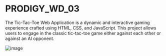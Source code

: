 # PRODIGY_WD_03

The Tic-Tac-Toe Web Application is a dynamic and interactive gaming experience crafted using HTML, CSS, and JavaScript. This project allows users to engage in the classic tic-tac-toe game either against each other or against an AI opponent.

![image](https://github.com/itzmesarvesh04/PRODIGY_WD_03/assets/134228231/1fd8f1ea-16e9-4cce-bb2f-0de0c154695a)
